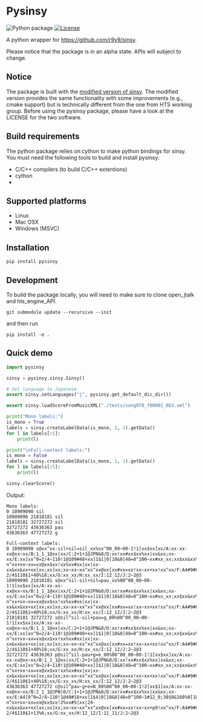# Pysinsy

![Python package](https://github.com/r9y9/pysinsy/workflows/Python%20package/badge.svg)
[![License](http://img.shields.io/badge/license-MIT-brightgreen.svg?style=flat)](LICENSE.md)

A python wrapper for https://github.com/r9y9/sinsy.

Please notice that the package is in an alpha state. APIs will subject to change.

## Notice

The package is built with the [modified version of sinsy](https://github.com/r9y9/sinsy). The modified version provides the same functionality with some improvements (e.g., cmake support) but is technically different from the one from HTS working group.
Before using the pysinsy package, please have a look at the LICENSE for the two software.

## Build requirements

The python package relies on cython to make python bindings for sinsy. You must need the following tools to build and install pysinsy:

- C/C++ compilers (to build C/C++ extentions)
- cython
-
## Supported platforms

- Linux
- Mac OSX
- Windows (MSVC)

## Installation

```
pip install pysinsy
```

## Development

To build the package locally, you will need to make sure to clone open_jtalk and hts_engine_API.

```
git submodule update --recursive --init
```

and then run

```
pip install -e .
```

## Quick demo

```py
import pysinsy

sinsy = pysinsy.sinsy.Sinsy()

# Set language to Japanese
assert sinsy.setLanguages("j", pysinsy.get_default_dic_dir())

assert sinsy.loadScoreFromMusicXML("./tests/song070_f00001_063.xml")

print("Mono labels:")
is_mono = True
labels = sinsy.createLabelData(is_mono, 1, 1).getData()
for l in labels[:5]:
    print(l)

print("\nFull-context labels:")
is_mono = False
labels = sinsy.createLabelData(is_mono, 1, 1).getData()
for l in labels[:5]:
    print(l)

sinsy.clearScore()
```

Output:

```
Mono labels:
0 10909090 sil
10909090 21818181 sil
21818181 32727272 sil
32727272 43636363 pau
43636363 47727272 g

Full-context labels:
0 10909090 s@xx^xx-sil+sil=sil_xx%xx^00_00~00-1!1[xx$xx]xx/A:xx-xx-xx@xx~xx/B:1_1_1@xx|xx/C:2+1+1@JPN&0/D:xx!xx#xx$xx%xx|xx&xx;xx-xx/E:xx]xx^0=2/4~110!1@109#48+xx]1$1|0[10&0]48=0^100~xx#xx_xx;xx$xx&xx%xx[xx|0]0-n^xx+xx~xx=xx@xx$xx!xx%xx#xx|xx|xx-xx&xx&xx+xx[xx;xx]xx;xx~xx~xx^xx^xx@xx[xx#xx=xx!xx~xx+xx!xx^xx/F:A4#9#0-2/4$110$1+40%18;xx/G:xx_xx/H:xx_xx/I:12_12/J:2~2@3
10909090 21818181 s@xx^sil-sil+sil=pau_xx%00^00_00~00-1!1[xx$xx]xx/A:xx-xx-xx@xx~xx/B:1_1_1@xx|xx/C:2+1+1@JPN&0/D:xx!xx#xx$xx%xx|xx&xx;xx-xx/E:xx]xx^0=2/4~110!1@109#48+xx]1$1|0[10&0]48=0^100~xx#xx_xx;xx$xx&xx%xx[xx|0]0-n^xx+xx~xx=xx@xx$xx!xx%xx#xx|xx|xx-xx&xx&xx+xx[xx;xx]xx;xx~xx~xx^xx^xx@xx[xx#xx=xx!xx~xx+xx!xx^xx/F:A4#9#0-2/4$110$1+40%18;xx/G:xx_xx/H:xx_xx/I:12_12/J:2~2@3
21818181 32727272 s@sil^sil-sil+pau=g_00%00^00_00~00-1!1[xx$xx]xx/A:xx-xx-xx@xx~xx/B:1_1_1@xx|xx/C:2+1+1@JPN&0/D:xx!xx#xx$xx%xx|xx&xx;xx-xx/E:xx]xx^0=2/4~110!1@109#48+xx]1$1|0[10&0]48=0^100~xx#xx_xx;xx$xx&xx%xx[xx|0]0-n^xx+xx~xx=xx@xx$xx!xx%xx#xx|xx|xx-xx&xx&xx+xx[xx;xx]xx;xx~xx~xx^xx^xx@xx[xx#xx=xx!xx~xx+xx!xx^xx/F:A4#9#0-2/4$110$1+40%18;xx/G:xx_xx/H:xx_xx/I:12_12/J:2~2@3
32727272 43636363 p@sil^sil-pau+g=e_00%00^00_00~00-1!1[xx$xx]xx/A:xx-xx-xx@xx~xx/B:1_1_1@xx|xx/C:2+1+1@JPN&0/D:xx!xx#xx$xx%xx|xx&xx;xx-xx/E:xx]xx^0=2/4~110!1@109#48+xx]1$1|0[10&0]48=0^100~xx#xx_xx;xx$xx&xx%xx[xx|0]0-n^xx+xx~xx=xx@xx$xx!xx%xx#xx|xx|xx-xx&xx&xx+xx[xx;xx]xx;xx~xx~xx^xx^xx@xx[xx#xx=xx!xx~xx+xx!xx^xx/F:A4#9#0-2/4$110$1+40%18;xx/G:xx_xx/H:xx_xx/I:12_12/J:2~2@3
43636363 47727272 c@sil^pau-g+e=N_00%00^00_00~00-1!2[xx$1]xx/A:xx-xx-xx@xx~xx/B:2_1_1@JPN|0/C:1+1+1@JPN&0/D:xx!xx#xx$xx%xx|xx&xx;xx-xx/E:A4]9^0=2/4~110!1@40#18+xx]1$4|0[10&0]48=0^100~1#12_0;38$0&168%0[100|0]0-n^xx+xx~xx=xx@xx$xx!2%xx#5|xx|24-xx&xx&xx+xx[xx;xx]xx;xx~xx~xx^xx^xx@xx[xx#xx=xx!xx~xx+p0!xx^xx/F:A4#9#0-2/4$110$1+13%6;xx/G:xx_xx/H:12_12/I:11_11/J:2~2@3
```
